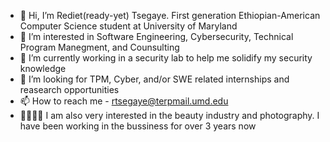 - 👋 Hi, I’m Rediet(ready-yet) Tsegaye. First generation Ethiopian-American Computer Science student at University of Maryland
- 👀 I’m interested in Software Engineering, Cybersecurity, Technical Program Manegment, and Counsulting 
- 🌱 I’m currently working in a security lab to help me solidify my security knowledge
- 💞️ I’m looking for TPM, Cyber, and/or SWE related internships and reasearch opportunities
- 📫 How to reach me - rtsegaye@terpmail.umd.edu
- 👩🏽‍💻💄 I am also very interested in the beauty industry and photography. I have been working in the bussiness for over 3 years now
